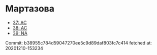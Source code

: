 # Мартазова
- [37: AC](37.md)
- [38: AC](38.md)
- [39: NA](39.md)

Commit: b38955c784d59047270ee5c9d89daf803fc7c414
 fetched at: 20201210-153234
